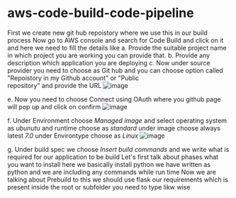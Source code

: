 # aws-code-build-code-pipeline
First we create new git hub repoistory where we use this in our build process
Now go to AWS console and search for Code Build and click on it and here we need to fill the details like
  a. Provide the suitable project name in which project you are working you can provide that.
  b. Provide any description which application you are deploying
  c. Now under source provider you need to choose as Git hub and you can choose option called "Repoistory in my Github account" or "Public   
  repository" and provide the URL
  ![image](https://github.com/avskr06/aws-code-build-code-pipeline/assets/144780588/223296e6-3bea-490e-bb8d-41373230bf24)

  e. Now you need to choose Connect using OAuth where you github page will pop up and click on confirm
  ![image](https://github.com/avskr06/aws-code-build-code-pipeline/assets/144780588/72705268-1b02-40e5-abb8-aa1ae778a4b9)

  f. Under Environment choose *Managed image* and select operating system as *ubunutu* and runtime choose as *standard* under image choose always latest *7.0*   under Environtype choose as *Linux*
  ![image](https://github.com/avskr06/aws-code-build-code-pipeline/assets/144780588/fd03b80f-4e6d-4ab4-9c51-9d0df431818e)

  g. Under build spec we choose *Insert build commands* and we write what is required for our application to be build
   Let's first talk about phases what you want to install here we basically install python we have written as python and we are including any commands while run time
   Now we are talking about Prebuild to this we should use flask our requirements which is present inside the root or subfolder you need to type likw wise 
